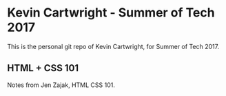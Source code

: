 # Kevin Cartwright - Summer of Tech 2017
This is the personal git repo of Kevin Cartwright, for Summer of Tech 2017.

## HTML + CSS 101
Notes from Jen Zajak, HTML CSS 101.
